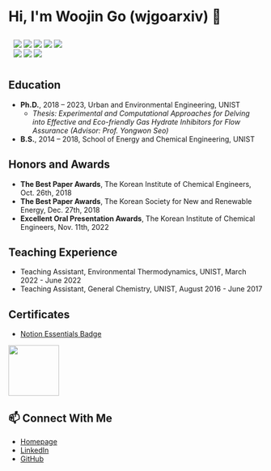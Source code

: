 # Hi, I'm Woojin Go (wjgoarxiv) 👋

<!-- Tags for buttons -->
<p style="color: #e3e3e3; padding: 10px;">
    <a href="https://woojingo.site" style="text-decoration: none; color: #e3e3e3;">
        <img src="https://img.shields.io/badge/Homepage-woojingo.site-e3e3e3?style=square&logoColor=black">
    </a>  
    <a href="https://www.linkedin.com/in/woojingo/" style="text-decoration: none; color: #e3e3e3;">
        <img src="https://img.shields.io/badge/-Linkedin-e3e3e3?style=square&logo=linkedin&logoColor=424242">
    </a>
    <a href="mailto:woo_go@yahoo.com" style="text-decoration: none; color: #e3e3e3;">
        <img src="https://img.shields.io/badge/Email-e3e3e3?style=square&logo=yahoo&logoColor=424242">
    </a>                                                                                      
    <a href="https://scholar.google.com/citations?user=V95iNggAAAAJ&hl=ko" target="_blank" style="text-decoration: none; color: #e3e3e3;">
        <img src="https://img.shields.io/badge/Scholar-e3e3e3?style=square&logo=GoogleScholar&logoColor=424242">
    </a>
    <a href="https://pypi.org/user/wjgo/" style="text-decoration: none; color: #e3e3e3;">
        <img src="https://img.shields.io/badge/PyPi-wjgo-e3e3e3?style=square&logo=pypi&logoColor=white">
    </a>
    <br/>
    <a href="https://github.com/wjgoarxiv/" style="text-decoration: none; color: #e3e3e3;">
        <img src="https://img.shields.io/badge/Github-wjgoarxiv-e3e3e3?style=square&logo=github&logoColor=white">
    </a>
    <a href="https://www.buymeacoffee.com/woojingo/" style="text-decoration: none; color: #e3e3e3;">
        <img src="https://img.shields.io/badge/BuyMeACoffee-woojingo-e3e3e3?style=square&logo=buymeacoffee&logoColor=white">
    </a>
    <a href="https://www.researchgate.net/profile/Woojin-Go" style="text-decoration: none; color: #e3e3e3;">
        <img src="https://img.shields.io/badge/ResearchGate-woojingo-e3e3e3?style=square&logo=researchgate&logoColor=white">
    </a>
    <br/>
</p>

## Education
- **Ph.D.**, 2018 – 2023, Urban and Environmental Engineering, UNIST
    - *Thesis: Experimental and Computational Approaches for Delving into Effective and Eco-friendly Gas Hydrate Inhibitors for Flow Assurance
    (Advisor: Prof. Yongwon Seo)*
- **B.S.**, 2014 – 2018, School of Energy and Chemical Engineering, UNIST
  
## Honors and Awards
- **The Best Paper Awards**, The Korean Institute of Chemical Engineers, Oct. 26th, 2018
- **The Best Paper Awards**, The Korean Society for New and Renewable Energy, Dec. 27th, 2018
- **Excellent Oral Presentation Awards**, The Korean Institute of Chemical Engineers, Nov. 11th, 2022

## Teaching Experience
- Teaching Assistant, Environmental Thermodynamics, UNIST, March 2022 - June 2022
- Teaching Assistant, General Chemistry, UNIST, August 2016 - June 2017

## Certificates
- [Notion Essentials Badge](https://www.credly.com/badges/4e8b2308-ef93-4850-9ea2-e0e2cc4eb940/public_url) <br/>
<img src = "https://images.credly.com/images/26505d2d-307c-4e2f-a621-21a6bc24280e/image.png" style="width: 100px; height:auto;">

## 📫 Connect With Me
- [Homepage](https://woojingo.site/)
- [LinkedIn](https://www.linkedin.com/in/woojingo/)
- [GitHub](https://github.com/wjgoarxiv)

